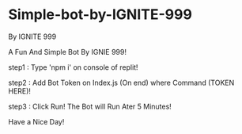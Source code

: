 # Simple-bot-by-IGNITE-999
By IGNITE 999

A Fun And Simple Bot By IGNIE 999!

step1 : Type 'npm i' on console of replit!


step2 : Add Bot Token on Index.js (On end) where Command (TOKEN HERE)!


step3 : Click Run! The Bot will Run Ater 5 Minutes!


Have a Nice Day!
